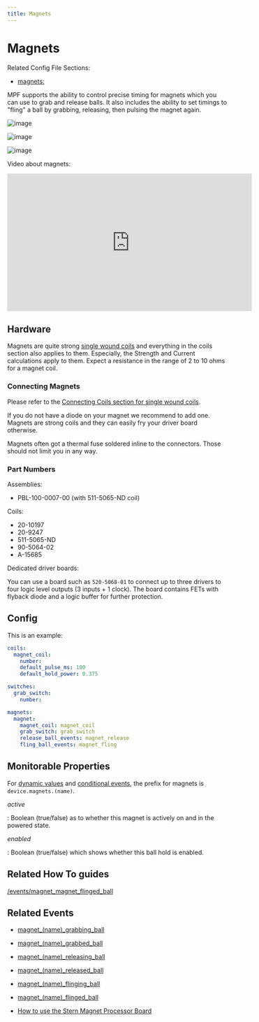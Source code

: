 ```yaml
---
title: Magnets
---
```


# Magnets


Related Config File Sections:

* [magnets:](../../config/magnets.md)

MPF supports the ability to control precise timing for magnets which you
can use to grab and release balls. It also includes the ability to set
timings to "fling" a ball by grabbing, releasing, then pulsing the
magnet again.

![image](../images/magnet1.jpg)

![image](../images/magnet2.jpg)

![image](../images/magnet3.jpg)

Video about magnets:

<div class="video-wrapper">
<iframe width="560" height="315" src="https://www.youtube.com/embed/XGnrfO3eJD0" title="YouTube video player" frameborder="0" allow="accelerometer; autoplay; clipboard-write; encrypted-media; gyroscope; picture-in-picture" allowfullscreen></iframe>
</div>

## Hardware

Magnets are quite strong
[single wound coils](../coils/index.md)
and everything in the coils section also applies to them. Especially,
the Strength and Current calculations apply to them. Expect a resistance
in the range of 2 to 10 ohms for a magnet coil.

### Connecting Magnets

Please refer to the
[Connecting Coils section for single wound coils](../coils/index.md).

If you do not have a diode on your magnet we recommend to add one.
Magnets are strong coils and they can easily fry your driver board
otherwise.

Magnets often got a thermal fuse soldered inline to the connectors.
Those should not limit you in any way.

### Part Numbers

Assemblies:

* PBL-100-0007-00 (with 511-5065-ND coil)

Coils:

* 20-10197
* 20-9247
* 511-5065-ND
* 90-5064-02
* A-15685

Dedicated driver boards:

You can use a board such as `520-5068-01` to connect up to three drivers
to four logic level outputs (3 inputs + 1 clock). The board contains
FETs with flyback diode and a logic buffer for further protection.

## Config

This is an example:

``` yaml
coils:
  magnet_coil:
    number:
    default_pulse_ms: 100
    default_hold_power: 0.375

switches:
  grab_switch:
    number:

magnets:
  magnet:
    magnet_coil: magnet_coil
    grab_switch: grab_switch
    release_ball_events: magnet_release
    fling_ball_events: magnet_fling
```

## Monitorable Properties

For
[dynamic values](../../config/instructions/dynamic_values.md) and
[conditional events](../../events/overview/conditional.md), the prefix for magnets is `device.magnets.(name)`.

*active*

:   Boolean (true/false) as to whether this magnet is actively on and in
    the powered state.

*enabled*

:   Boolean (true/false) which shows whether this ball hold is enabled.

## Related How To guides

[/events/magnet_magnet_flinged_ball](stern_magnet_pcb.md)

## Related Events

* [magnet_(name)_grabbing_ball](../../events/magnet_magnet_grabbing_ball.md)
* [magnet_(name)_grabbed_ball](../../events/magnet_magnet_grabbed_ball.md)
* [magnet_(name)_releasing_ball](../../events/magnet_magnet_releasing_ball.md)
* [magnet_(name)_released_ball](../../events/magnet_magnet_released_ball.md)
* [magnet_(name)_flinging_ball](../../events/magnet_magnet_flinging_ball.md)
* [magnet_(name)_flinged_ball](../../events/magnet_magnet_flinged_ball.md)

* [How to use the Stern Magnet Processor Board](stern_magnet_pcb.md)
